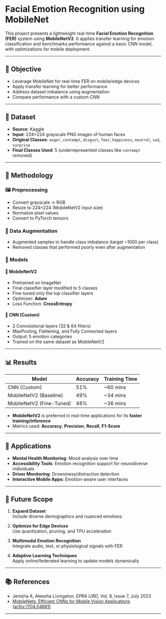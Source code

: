 # Facial Emotion Recognition using MobileNet

This project presents a lightweight real-time **Facial Emotion Recognition (FER)** system using **MobileNetV2**. It applies transfer learning for emotion classification and benchmarks performance against a basic CNN model, with optimizations for mobile deployment.

---

## 📌 Objective

- Leverage MobileNet for real-time FER on mobile/edge devices
- Apply transfer learning for better performance
- Address dataset imbalance using augmentation
- Compare performance with a custom CNN

---

## 📂 Dataset

- **Source**: Kaggle
- **Input**: 224×224 grayscale PNG images of human faces
- **Original Classes**: `anger`, `contempt`, `disgust`, `fear`, `happiness`, `neutral`, `sad`, `surprise`
- **Final Classes Used**: 5 (underrepresented classes like `contempt` removed)

---

## 🧪 Methodology

### 🖼 Preprocessing
- Convert grayscale → RGB
- Resize to 224×224 (MobileNetV2 input size)
- Normalize pixel values
- Convert to PyTorch tensors

### 🧬 Data Augmentation
- Augmented samples to handle class imbalance (target ~1000 per class)
- Removed classes that performed poorly even after augmentation

### 🤖 Models

#### 🔹 MobileNetV2
- Pretrained on ImageNet
- Final classifier layer modified to 5 classes
- Fine-tuned only the top classifier layers
- Optimizer: **Adam**
- Loss Function: **CrossEntropy**

#### 🔸 CNN (Custom)
- 2 Convolutional layers (32 & 64 filters)
- MaxPooling, Flattening, and Fully Connected layers
- Output: 5 emotion categories
- Trained on the same dataset as MobileNetV2

---

## 📊 Results

| Model                  | Accuracy | Training Time |
|------------------------|----------|---------------|
| CNN (Custom)           | 51%      | ~60 mins      |
| MobileNetV2 (Baseline) | 49%      | ~34 mins      |
| MobileNetV2 (Fine-Tuned) | 48%    | ~36 mins      |

- **MobileNetV2** is preferred in real-time applications for its **faster training/inference**
- Metrics used: **Accuracy**, **Precision**, **Recall**, **F1-Score**

---

## 🚀 Applications

- **Mental Health Monitoring**: Mood analysis over time
- **Accessibility Tools**: Emotion recognition support for neurodiverse individuals
- **Driver Monitoring**: Drowsiness/distraction detection
- **Interactive Mobile Apps**: Emotion-aware user interfaces

---

## 🔭 Future Scope

1. **Expand Dataset**  
   Include diverse demographics and nuanced emotions

2. **Optimize for Edge Devices**  
   Use quantization, pruning, and TPU acceleration

3. **Multimodal Emotion Recognition**  
   Integrate audio, text, or physiological signals with FER

4. **Adaptive Learning Techniques**  
   Apply online/federated learning to update models dynamically

---

## 📚 References

- Jenisha A, Aleesha Livingston, *EPRA IJRD*, Vol. 8, Issue 7, July 2023
- [MobileNets: Efficient CNNs for Mobile Vision Applications (arXiv:1704.04861)](https://arxiv.org/abs/1704.04861)

---
